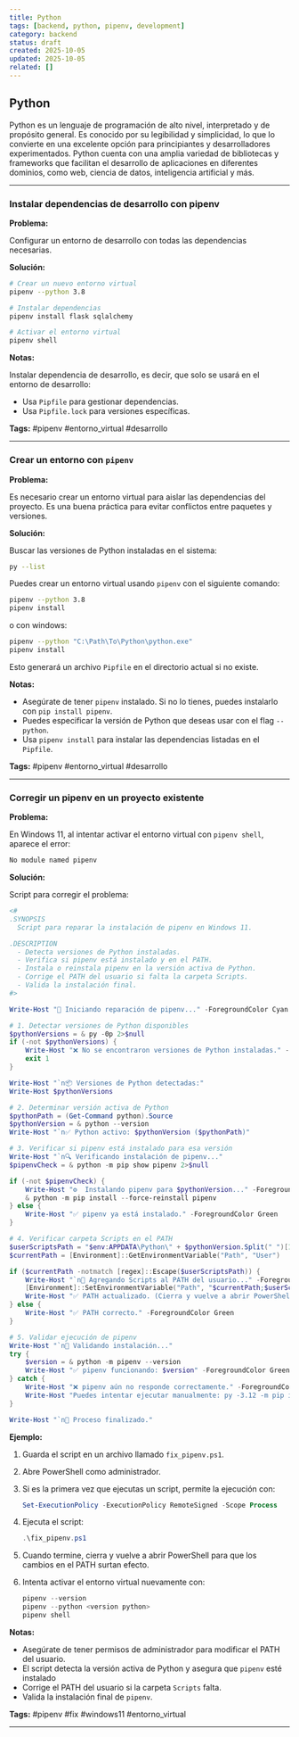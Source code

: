 ```yaml
---
title: Python
tags: [backend, python, pipenv, development]
category: backend
status: draft
created: 2025-10-05
updated: 2025-10-05
related: []
---
```


## Python

Python es un lenguaje de programación de alto nivel, interpretado y de propósito general. Es conocido por su legibilidad y simplicidad, lo que lo convierte en una excelente opción para principiantes y desarrolladores experimentados. Python cuenta con una amplia variedad de bibliotecas y frameworks que facilitan el desarrollo de aplicaciones en diferentes dominios, como web, ciencia de datos, inteligencia artificial y más.

---

### Instalar dependencias de desarrollo con pipenv

**Problema:**

Configurar un entorno de desarrollo con todas las dependencias necesarias.

**Solución:**

```bash
# Crear un nuevo entorno virtual
pipenv --python 3.8

# Instalar dependencias
pipenv install flask sqlalchemy

# Activar el entorno virtual
pipenv shell
```

**Notas:**

Instalar dependencia de desarrollo, es decir, que solo se usará en el entorno de desarrollo:

- Usa `Pipfile` para gestionar dependencias.
- Usa `Pipfile.lock` para versiones específicas.

**Tags:** #pipenv #entorno_virtual #desarrollo

---

### Crear un entorno con `pipenv`

**Problema:**

Es necesario crear un entorno virtual para aislar las dependencias del proyecto. Es una buena práctica para evitar conflictos entre paquetes y versiones.

**Solución:**

Buscar las versiones de Python instaladas en el sistema:

```bash
py --list
```

Puedes crear un entorno virtual usando `pipenv` con el siguiente comando:

```bash
pipenv --python 3.8
pipenv install
```

o con windows:

```bash
pipenv --python "C:\Path\To\Python\python.exe"
pipenv install
```

Esto generará un archivo `Pipfile` en el directorio actual si no existe.

**Notas:**

- Asegúrate de tener `pipenv` instalado. Si no lo tienes, puedes instalarlo con `pip install pipenv`.
- Puedes especificar la versión de Python que deseas usar con el flag `--python`.
- Usa `pipenv install` para instalar las dependencias listadas en el `Pipfile`.

**Tags:** #pipenv #entorno_virtual #desarrollo

---

### Corregir un pipenv en un proyecto existente

**Problema:**

En Windows 11, al intentar activar el entorno virtual con `pipenv shell`, aparece el error:

```powershell
No module named pipenv
```

**Solución:**

Script para corregir el problema:

```powershell
<#
.SYNOPSIS
  Script para reparar la instalación de pipenv en Windows 11.

.DESCRIPTION
  - Detecta versiones de Python instaladas.
  - Verifica si pipenv está instalado y en el PATH.
  - Instala o reinstala pipenv en la versión activa de Python.
  - Corrige el PATH del usuario si falta la carpeta Scripts.
  - Valida la instalación final.
#>

Write-Host "🔧 Iniciando reparación de pipenv..." -ForegroundColor Cyan

# 1. Detectar versiones de Python disponibles
$pythonVersions = & py -0p 2>$null
if (-not $pythonVersions) {
    Write-Host "❌ No se encontraron versiones de Python instaladas." -ForegroundColor Red
    exit 1
}

Write-Host "`n📦 Versiones de Python detectadas:"
Write-Host $pythonVersions

# 2. Determinar versión activa de Python
$pythonPath = (Get-Command python).Source
$pythonVersion = & python --version
Write-Host "`n✅ Python activo: $pythonVersion ($pythonPath)"

# 3. Verificar si pipenv está instalado para esa versión
Write-Host "`n🔍 Verificando instalación de pipenv..."
$pipenvCheck = & python -m pip show pipenv 2>$null

if (-not $pipenvCheck) {
    Write-Host "⚙️  Instalando pipenv para $pythonVersion..." -ForegroundColor Yellow
    & python -m pip install --force-reinstall pipenv
} else {
    Write-Host "✅ pipenv ya está instalado." -ForegroundColor Green
}

# 4. Verificar carpeta Scripts en el PATH
$userScriptsPath = "$env:APPDATA\Python\" + $pythonVersion.Split(" ")[1] + "\Scripts"
$currentPath = [Environment]::GetEnvironmentVariable("Path", "User")

if ($currentPath -notmatch [regex]::Escape($userScriptsPath)) {
    Write-Host "`n🧭 Agregando Scripts al PATH del usuario..." -ForegroundColor Yellow
    [Environment]::SetEnvironmentVariable("Path", "$currentPath;$userScriptsPath", "User")
    Write-Host "✅ PATH actualizado. (Cierra y vuelve a abrir PowerShell)" -ForegroundColor Green
} else {
    Write-Host "✅ PATH correcto." -ForegroundColor Green
}

# 5. Validar ejecución de pipenv
Write-Host "`n🔎 Validando instalación..."
try {
    $version = & python -m pipenv --version
    Write-Host "✅ pipenv funcionando: $version" -ForegroundColor Green
} catch {
    Write-Host "❌ pipenv aún no responde correctamente." -ForegroundColor Red
    Write-Host "Puedes intentar ejecutar manualmente: py -3.12 -m pip install --user pipenv"
}

Write-Host "`n🎉 Proceso finalizado."
```

**Ejemplo:**

1. Guarda el script en un archivo llamado `fix_pipenv.ps1`.
2. Abre PowerShell como administrador.
3. Si es la primera vez que ejecutas un script, permite la ejecución con:

   ```powershell
   Set-ExecutionPolicy -ExecutionPolicy RemoteSigned -Scope Process
   ```

4. Ejecuta el script:

   ```powershell
   .\fix_pipenv.ps1
   ```

5. Cuando termine, cierra y vuelve a abrir PowerShell para que los cambios en el PATH surtan efecto.
6. Intenta activar el entorno virtual nuevamente con:

   ```powershell
   pipenv --version
   pipenv --python <version python>
   pipenv shell
   ```

**Notas:**

- Asegúrate de tener permisos de administrador para modificar el PATH del usuario.
- El script detecta la versión activa de Python y asegura que `pipenv` esté instalado
- Corrige el PATH del usuario si la carpeta `Scripts` falta.
- Valida la instalación final de `pipenv`.

**Tags:** #pipenv #fix #windows11 #entorno_virtual

---
